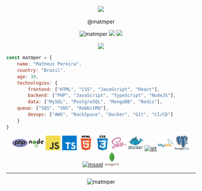 <p align="center">
	<a href="https://matheusp.com.br" target="_blank">
		<img src="https://matheusp.com.br/assets/img/logotipo-matheus-pereira.png"/>
	</a>
</p>

<p align="center">
	@matmper
</p>

<p align="center">
    <img src="https://komarev.com/ghpvc/?username=matmper&style=for-the-badge&logo=appveyor&color=ff69b4" alt="matmper" />
	<img src="https://img.shields.io/github/followers/matmper?style=for-the-badge&color=ff69b4" />
	<img src="https://img.shields.io/github/last-commit/matmper/matmper?style=for-the-badge&label=Updated&color=ff69b4" />
</p>

<p align="center">
	<a href="https://linkedin.com/in/matheusmp" target="_blank">
		<img align="center" src="https://img.shields.io/badge/linkedin-%230077B5.svg?style=for-the-badge&logo=linkedin&logoColor=white"/>
	</a>
</p>

```js
const matmper = {
    name: "Matheus Pereira",
    country: "Brazil",
    age: 30,
    technologies: {
        frontend: ["HTML", "CSS", "JavaScript", "React"],
        backend: ["PHP", "JavaScript", "TypeScript", "NodeJS"],
        data: ["MySQL", "PostgreSQL", "MongoDB", "Redis"],
	queue: ["SQS", "SNS", "RabbitMQ"],
        devops: ["AWS", "RackSpace", "Docker", "Git", "CI/CD"]
    }
}
```

<p align="center">
	<a href="https://www.php.net" target="_blank" rel="noreferrer"><img src="https://raw.githubusercontent.com/devicons/devicon/master/icons/php/php-original.svg" alt="php" width="40" height="40"/></a>
	<a href="https://nodejs.org" target="_blank" rel="noreferrer"><img src="https://raw.githubusercontent.com/devicons/devicon/master/icons/nodejs/nodejs-original-wordmark.svg" alt="nodejs" width="40" height="40"/></a>
	<a href="https://developer.mozilla.org/en-US/docs/Web/JavaScript" target="_blank" rel="noreferrer"><img src="https://raw.githubusercontent.com/devicons/devicon/master/icons/javascript/javascript-original.svg" alt="javascript" width="40" height="40"/></a>
	 <a href="https://www.typescriptlang.org/" target="_blank" rel="noreferrer"><img src="https://raw.githubusercontent.com/devicons/devicon/master/icons/typescript/typescript-original.svg" alt="typescript" width="40" height="40"/></a>
	<a href="https://www.w3.org/html/" target="_blank" rel="noreferrer"><img src="https://raw.githubusercontent.com/devicons/devicon/master/icons/html5/html5-original-wordmark.svg" alt="html5" width="40" height="40"/></a>
	<a href="https://www.w3schools.com/css/" target="_blank" rel="noreferrer"><img src="https://raw.githubusercontent.com/devicons/devicon/master/icons/css3/css3-original-wordmark.svg" alt="css3" width="40" height="40"/></a>
	 <a href="https://sass-lang.com" target="_blank" rel="noreferrer"><img src="https://raw.githubusercontent.com/devicons/devicon/master/icons/sass/sass-original.svg" alt="sass" width="40" height="40"/></a> 
	<a href="https://www.docker.com/" target="_blank" rel="noreferrer"><img src="https://raw.githubusercontent.com/devicons/devicon/master/icons/docker/docker-original-wordmark.svg" alt="docker" width="40" height="40"/></a>
	<a href="https://git-scm.com/" target="_blank" rel="noreferrer"><img src="https://www.vectorlogo.zone/logos/git-scm/git-scm-icon.svg" alt="git" width="40" height="40"/></a>
	 <a href="https://www.mysql.com/" target="_blank" rel="noreferrer"><img src="https://raw.githubusercontent.com/devicons/devicon/master/icons/mysql/mysql-original-wordmark.svg" alt="mysql" width="40" height="40"/></a>
	<a href="https://www.postgresql.org" target="_blank" rel="noreferrer"><img src="https://raw.githubusercontent.com/devicons/devicon/master/icons/postgresql/postgresql-original-wordmark.svg" alt="postgresql" width="40" height="40"/></a>
	<a href="https://www.microsoft.com/en-us/sql-server" target="_blank" rel="noreferrer"><img src="https://www.svgrepo.com/show/303229/microsoft-sql-server-logo.svg" alt="mssql" width="40" height="40"/></a>
	<a href="https://www.mongodb.com/" target="_blank" rel="noreferrer"><img src="https://raw.githubusercontent.com/devicons/devicon/master/icons/mongodb/mongodb-original-wordmark.svg" alt="mongodb" width="40" height="40"/></a>
</p>
 
---
 
<p align="center">
	<img src="https://github-readme-stats.vercel.app/api/top-langs?username=matmper&show_icons=true&locale=en&layout=compact" alt="matmper" />
</p>
